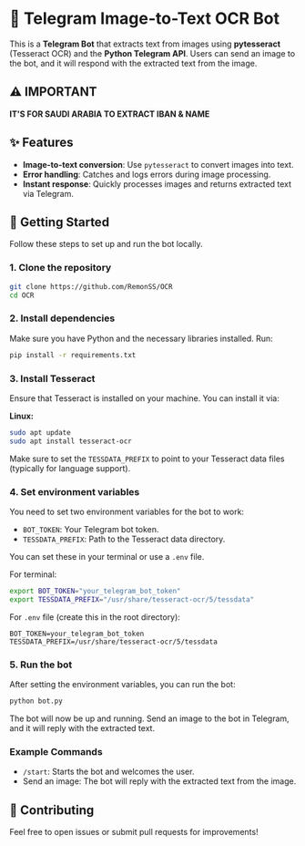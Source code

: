 # 📸 Telegram Image-to-Text OCR Bot

This is a **Telegram Bot** that extracts text from images using **pytesseract** (Tesseract OCR) and the **Python Telegram API**. Users can send an image to the bot, and it will respond with the extracted text from the image.

## ⚠️ IMPORTANT
**IT'S FOR SAUDI ARABIA TO EXTRACT IBAN & NAME**

## ✨ Features
- **Image-to-text conversion**: Use `pytesseract` to convert images into text.
- **Error handling**: Catches and logs errors during image processing.
- **Instant response**: Quickly processes images and returns extracted text via Telegram.

## 🚀 Getting Started

Follow these steps to set up and run the bot locally.

### 1. Clone the repository
```bash
git clone https://github.com/RemonSS/OCR
cd OCR
```

### 2. Install dependencies
Make sure you have Python and the necessary libraries installed. Run:
```bash
pip install -r requirements.txt
```

### 3. Install Tesseract
Ensure that Tesseract is installed on your machine. You can install it via:

**Linux:**
```bash
sudo apt update
sudo apt install tesseract-ocr
```

Make sure to set the `TESSDATA_PREFIX` to point to your Tesseract data files (typically for language support).

### 4. Set environment variables
You need to set two environment variables for the bot to work:

- `BOT_TOKEN`: Your Telegram bot token.
- `TESSDATA_PREFIX`: Path to the Tesseract data directory.

You can set these in your terminal or use a `.env` file.

For terminal:
```bash
export BOT_TOKEN="your_telegram_bot_token"
export TESSDATA_PREFIX="/usr/share/tesseract-ocr/5/tessdata"
```

For `.env` file (create this in the root directory):
```
BOT_TOKEN=your_telegram_bot_token
TESSDATA_PREFIX=/usr/share/tesseract-ocr/5/tessdata
```

### 5. Run the bot
After setting the environment variables, you can run the bot:
```bash
python bot.py
```

The bot will now be up and running. Send an image to the bot in Telegram, and it will reply with the extracted text.

### Example Commands
- `/start`: Starts the bot and welcomes the user.
- Send an image: The bot will reply with the extracted text from the image.

## 🤝 Contributing
Feel free to open issues or submit pull requests for improvements!
